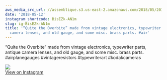 ```yaml
---
aws_media_src_url: //assemblique.s3.us-east-2.amazonaws.com/2018/05/2018-05-12_19-08-40_UTC.jpg
date: '2018-05-12'
instagram_shortcode: BisEZk-AN1m
slug: ig-BisEZk-AN1m
title: '“Quite the Overbite” made from vintage electronics, typewriter parts, antique
  camera lenses, and old gauge, and some misc. brass parts. #air'
---
```


“Quite the Overbite” made from vintage electronics, typewriter parts, antique camera lenses, and old gauge, and some misc. brass parts. #airplanegauges #vintageresistors #typewriterart #kodakcameras 

![](//assemblique.s3.us-east-2.amazonaws.com/2018/05/2018-05-12_19-08-40_UTC.jpg)   
[View on Instagram](https://www.instagram.com/p/BisEZk-AN1m/)